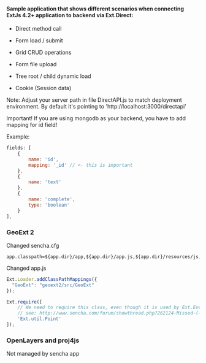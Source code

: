 #### Sample application that shows different scenarios when connecting ExtJs 4.2+ application to backend via Ext.Direct:

  * Direct method call
  
  * Form load / submit

  * Grid CRUD operations

  * Form file upload

  * Tree root / child dynamic load

  * Cookie (Session data)

Note: Adjust your server path in file DirectAPI.js to match deployment environment.
By default it's pointing to 'http://localhost:3000/directapi'

Important! If you are using mongodb as your backend, you have to add mapping for id field!

Example:

```js
fields: [
    {
        name: 'id',
        mapping: '_id' // <- this is important
    },
    {
        name: 'text'
    },
    {
        name: 'complete',
        type: 'boolean'
    }
],
```
 
### GeoExt 2

Changed sencha.cfg

```
app.classpath=${app.dir}/app,${app.dir}/app.js,${app.dir}/resources/js,${app.dir}/geoext2/src
```

Changed app.js

```js
Ext.Loader.addClassPathMappings({
  "GeoExt": "geoext2/src/GeoExt"
});

Ext.require([
    // We need to require this class, even though it is used by Ext.EventObjectImpl
    // see: http://www.sencha.com/forum/showthread.php?262124-Missed-(-)-dependency-reference-to-a-Ext.util.Point-in-Ext.EventObjectImpl
    'Ext.util.Point'
]);
```

### OpenLayers and proj4js

Not managed by sencha app

